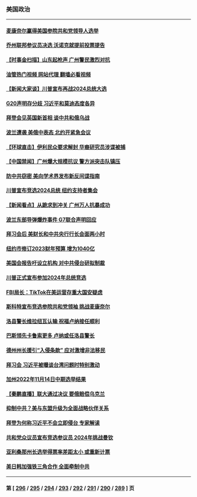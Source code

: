 ### 美国政治
---
#### [麦康奈尔赢得美国参院共和党领导人选举](../../pages/ncid1078159/n13867248.md?11170445) 
#### [乔州联邦参议员决选 沃诺克就提前投票提告](../../pages/ncid1078159/n13867167.md?11170445) 
#### [【时事金扫描】山东起枪声 广州警民激烈对抗](../../pages/ncid1078159/n13867088.md?11170445) 
#### [油管热门视频 网站代理 翻墙必看视频](http://138.2.39.72:81/youtube.html?epic-marker?11170445)
#### [【新闻大家谈】川普宣布再战2024总统大选](../../pages/ncid1078159/n13867145.md?11170445) 
#### [G20声明存分歧 习近平和莫迪态度各异](../../pages/ncid1078159/n13866486.md?11170445) 
#### [拜登会见英国新首相 谈中共和俄乌战](../../pages/ncid1078159/n13867097.md?11170445) 
#### [波兰遭袭 美俄中表态 北约开紧急会议](../../pages/ncid1078159/n13866986.md?11170445) 
#### [【环球直击】伊利民众要求解封 华裔研究员涉谍被捕](../../pages/ncid1078159/n13866534.md?11170445) 
#### [【中国禁闻】广州爆大规模抗议 警方派突击队镇压](../../pages/ncid1078159/n13866570.md?11170445) 
#### [防中共窃密 美向学术界发布新反间谍指南](../../pages/ncid1078159/n13866884.md?11170445) 
#### [川普宣布竞选2024总统 纽约支持者集会](../../pages/ncid1078159/n13866804.md?11170445) 
#### [【新闻看点】从跪求到冲关 广州万人抗暴成功](../../pages/ncid1078159/n13866587.md?11170445) 
#### [波兰东部导弹爆炸事件 G7联合声明回应](../../pages/ncid1078159/n13866769.md?11170445) 
#### [拜习会后 美财长和中共央行行长会面两小时](../../pages/ncid1078159/n13866773.md?11170445) 
#### [纽约市修订2023财年预算 增为1040亿](../../pages/ncid1078159/n13866786.md?11170445) 
#### [美国会报告吁设立机构 对中共侵台研拟制裁](../../pages/ncid1078159/n13866774.md?11170445) 
#### [川普正式宣布参加2024年总统竞选](../../pages/ncid1078159/n13866667.md?11170445) 
#### [FBI局长：TikTok在美运营存重大国安疑虑](../../pages/ncid1078159/n13866627.md?11170445) 
#### [斯科特宣布竞选参院共和党领袖 挑战麦康奈尔](../../pages/ncid1078159/n13866634.md?11170445) 
#### [洛县警长维拉纽瓦认输 祝福卢纳接任顺利](../../pages/ncid1078159/n13866710.md?11170445) 
#### [巴斯领先卡鲁索更多 卢纳或任洛县警长](../../pages/ncid1078159/n13866688.md?11170445) 
#### [德州州长援引“入侵条款” 应对激增非法移民](../../pages/ncid1078159/n13866651.md?11170445) 
#### [拜习会 习近平被曝谈台湾问题时特别激动](../../pages/ncid1078159/n13866581.md?11170445) 
#### [加州2022年11月14日中期选举结果](../../pages/ncid1078159/n13866588.md?11170445) 
#### [【秦鹏直播】联大通过决议 要俄赔偿乌克兰](../../pages/ncid1078159/n13866612.md?11170445) 
#### [抑制中共？美与东盟升级为全面战略伙伴关系](../../pages/ncid1078159/n13866620.md?11170445) 
#### [拜登为何称习近平不会立即侵台 专家解读](../../pages/ncid1078159/n13866550.md?11170445) 
#### [共和党众议员宣布竞选参议员 2024年挑战曼钦](../../pages/ncid1078159/n13866553.md?11170445) 
#### [亚利桑那州长选举得票率差距太小 或重新计票](../../pages/ncid1078159/n13866565.md?11170445) 
#### [美日韩加强铁三角合作 全面牵制中共](../../pages/ncid1078159/n13866595.md?11170445) 

---
#### 第 [ [296](./296.md?11170445) / [295](./295.md?11170445) / [294](./294.md?11170445) / [293](./293.md?11170445) / [292](./292.md?11170445) / [291](./291.md?11170445) / [290](./290.md?11170445) / [289](./289.md?11170445) ] 页
